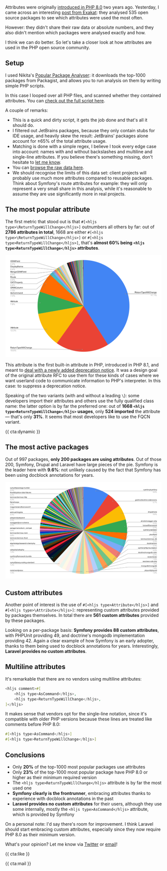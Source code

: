 Attributes were originally [introduced in PHP 8.0](/blog/attributes-in-php-8) two years ago. Yesterday, I came across an interesting [post from Exakat](https://www.exakat.io/en/adoption-of-php-8-attributes-in-2022/): they analysed 535 open source packages to see which attributes were used the most often.

However: they didn't share their raw data or absolute numbers, and they also didn't mention which packages were analysed exactly and how. 

I think we can do better. So let's take a closer look at how attributes are used in the PHP open source community.

## Setup

I used Nikita's [Popular Package Analyser](https://github.com/nikic/popular-package-analysis): it downloads the top-1000 packages from Packagist, and allows you to run analysis on them by writing simple PHP scripts. 

In this case I looped over all PHP files, and scanned whether they contained attributes. You can [check out the full script here](https://gist.github.com/brendt/09026efba38a2eae952556aa274c268f).

A couple of remarks:

- This is a quick and dirty script, it gets the job done and that's all it should do.
- I filtered out JetBrains packages, because they only contain stubs for IDE usage, and heavily skew the result: JetBrains' packages alone account for ±65% of the total attribute usage.
- Matching is done with a simple regex, I believe I took every edge case into account: names with and without backslashes and multiline and single-line attributes. If you believe there's something missing, don't hesitate to [let me know](mailto:brendt@stitcher.io).
- You can [browse the raw data here](https://docs.google.com/spreadsheets/d/1-JvMJcpArIMYN6NMV5NFm1hbWYcNYg4-AGmDi-t6lsI/edit?usp=sharing).
- We should recognise the limits of this data set: client projects will probably use much more attributes compared to reusable packages. Think about Symfony's route attributes for example: they will only represent a very small share in this analysis, while it's reasonable to assume they are use significantly more in real projects.

## The most popular attribute

The first metric that stood out is that `#[<hljs type>\ReturnTypeWillChange</hljs>]` outnumbers all others by far: out of **2786 attributes in total**, 1668 are either `#[<hljs type>\ReturnTypeWillChange</hljs>]` or `#[<hljs type>ReturnTypeWillChange</hljs>]`, that's **almost 60% being `<hljs type>ReturnTypeWillChange</hljs>` attributes**.

[![](/resources/img/blog/attributes-stats/attributes.svg)](/resources/img/blog/attributes-stats/attributes.svg)

This attribute is the first built-in attribute in PHP, introduced in PHP 8.1, and meant to [deal with a newly added deprecation notice](/blog/dealing-with-deprecations). It was a design goal of the original attribute RFC to use them for these kinds of cases where we want userland code to communicate information to PHP's interpreter. In this case: to suppress a deprecation notice.

Speaking of the two variants (with and without a leading `\`): some developers import their attributes and others use the fully qualified class name: the latter option is by far the preferred one: out of **1668 `<hljs type>ReturnTypeWillChange</hljs>` usages**, only **524 imported** the attribute — that's only **31%**. It seems that most developers like to use the FQCN variant.

{{ cta:dynamic }}

## The most active packages

Out of 997 packages, **only 200 packages are using attributes**. Out of those 200, Symfony, Drupal and Laravel have large pieces of the pie. Symfony is the leader here with **9.6%**: not unlikely caused by the fact that Symfony has been using docblock annotations for years.

[![](/resources/img/blog/attributes-stats/attributes-per-package.svg)](/resources/img/blog/attributes-stats/attributes-per-package.svg)

## Custom attributes

Another point of interest is the use of `#[<hljs type>Attribute</hljs>]` and `#[<hljs type>\Attribute</hljs>]`: representing custom attributes provided by packages themselves. In total there are **561 custom attributes** provided by these packages.

Looking on a per-package basis: **Symfony provides 88 custom attributes**, with PHPUnit providing 49, and doctrine's mongodb implementation providing 42. Again a clear example of how Symfony is an early adopter, thanks to them being used to docblock annotations for years. Interestingly, **Laravel provides no custom attributes**.

## Multiline attributes

It's remarkable that there are no vendors using multiline attributes:

```php
<hljs comment>#[
    <hljs type>AsCommand</hljs>,
    <hljs type>ReturnTypeWillChange</hljs>,
]</hljs>
```

It makes sense that vendors opt for the single-line notation, since it's compatible with older PHP versions because these lines are treated like comments before PHP 8.0:

```php
#[<hljs type>AsCommand</hljs>]
#[<hljs type>ReturnTypeWillChange</hljs>]
```

## Conclusions

- Only **20%** of the top-1000 most popular packages use attributes
- Only **23%** of the top-1000 most popular package have PHP 8.0 or higher as their minimum required version
- The `<hljs type>ReturnTypeWillChange</hljs>` attribute is by far the most used one
- **Symfony clearly is the frontrunner**, embracing attributes thanks to experience with docblock annotations in the past
- **Laravel provides no custom attributes** for their users, although they use some internally, mostly the `<hljs type>AsCommand</hljs>` attribute, which is provided by Symfony

On a personal note: I'd say there's room for improvement. I think Laravel should start embracing custom attributes, especially since they now require PHP 8.0 as their minimum version.

What's your opinion? Let me know via [Twitter](*https://twitter.com/brendt_gd) or [email](mailto:brendt@stitcher.io)!

{{ cta:like }}

{{ cta:mail }}
